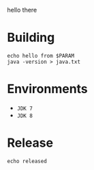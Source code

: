hello there

# Building

    echo hello from $PARAM
    java -version > java.txt

# Environments

* `JDK 7`
* `JDK 8`

# Release

    echo released
